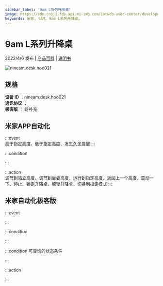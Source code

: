 ```yaml
---
sidebar_label: '9am L系列升降桌'
image: https://cdn.cnbj1.fds.api.mi-img.com/iotweb-user-center/developer_1679068029370x1eGMMWS.png?GalaxyAccessKeyId=AKVGLQWBOVIRQ3XLEW&Expires=9223372036854775807&Signature=FRkA8ob6ZAao+3pq7ro//0hg6hs=
keywords: 米家, 9AM, 9am L系列升降桌, 
---
```

# 9am L系列升降桌

2022/4/6 发布 | [产品百科](https://home.mi.com/webapp/content/baike/product/index.html?model=nineam.desk.hoo021/) | [说明书](https://home.mi.com/views/introduction.html?model=nineam.desk.hoo021&region=cn)

![nineam.desk.hoo021](https://cdn.cnbj1.fds.api.mi-img.com/iotweb-user-center/developer_1679068029370x1eGMMWS.png?GalaxyAccessKeyId=AKVGLQWBOVIRQ3XLEW&Expires=9223372036854775807&Signature=FRkA8ob6ZAao+3pq7ro//0hg6hs=)

## 规格  
> 
**设备 ID** ：nineam.desk.hoo021  
**通讯协议** ：  
**极客版**  ： 待补充 


## 米家APP自动化  

:::event  
高于指定高度、低于指定高度、发生久坐提醒
:::

:::condition  

:::

:::action   
调节到站立高度、调节到坐姿高度、运行到指定高度、返回上一个高度、震动一下、停止、锁定升降桌、解锁升降桌、切换到指定模式
:::

## 米家自动化极客版  

:::event  

:::

:::condition  

:::

:::condition 可查询的状态条件  

:::

:::action  

:::

        
